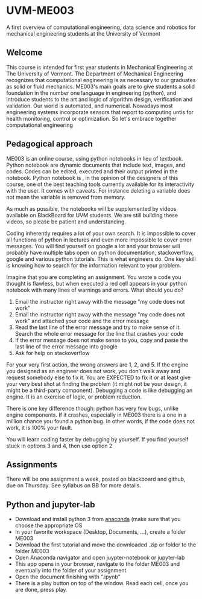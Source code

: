 # UVM-ME003
A first overview of computational engineering, data science and robotics for mechanical engineering students at the University of Vermont


## Welcome

This course is intended for first year students in Mechanical Engineering at The University of Vermont. The Department of Mechanical Engineering recognizes that computational engineering is as necessary to our graduates as solid or fluid mechanics. ME003's main goals are to give students a solid foundation in the number one language in engineering (python), and introduce students to the art and logic of algorithm design, verification and validation. Our world is automated, and numerical. Nowadays most engineering systems incorporate sensors that report to computing untis for health monitoring, control or optimization. So let's embrace together computational engineering

## Pedagogical approach

ME003 is an online course, using python notebooks in lieu of textbook. Python notebook are dynamic documents that include text, images, and codes. Codes can be edited, executed and their output printed in the notebook. Python notebook is , in the opinion of the designers of this course, one of the best teaching tools currently available for its interactivity with the user. It comes with caveats. For instance deleting a variable does not mean the variable is removed from memory.

As much as possible, the notebooks will be supplemented by videos available on BlackBoard for UVM students. We are still building these videos, so please be patient and understanding.

Coding inherently requires a lot of your own search. It is impossible to cover all functions of python in lectures and even more impossible to cover error messages. You will find yourself on google a lot and your browser will probably have multiple tabs open on python documentation, stackoverflow, google and various python tutorials. This is what engineers do. One key skill is knowing how to search for the information relevant to your problem.

Imagine that you are completing an assignment. You wrote a code you thought is flawless, but when executed a red cell appears in your python notebook with many lines of warnings and errors. What should you do?
<ol>
<li> Email the instructor right away with the message "my code does not work"</li>
<li> Email the instructor right away with the message "my code does not work" and attached your code and the error message</li>
<li> Read the last line of the error message and try to make sense of it. Search the whole error message for the line that crashes your code</li>
<li> If the error message does not make sense to you, copy and paste the last line of the error message into google</li>
<li> Ask for help on stackoverflow</li>
</ol>

For your very first action, the wrong answers are 1, 2, and 5. If the engine you designed as an engineer does not work, you don't walk away and request somebody else to fix it. You are EXPECTED to fix it or at least give your very best shot at finding the problem (it might not be your design, it might be a third-party component). Debugging a code is like debugging an engine. It is an exercise of logic, or problem reduction. 

There is one key difference though: python has very few bugs, unlike engine components. If it crashes, especially in ME003 there is a one in a million chance you found a python bug. In other words, if the code does not work, it is 100% your fault.

You will learn coding faster by debugging by yourself. If you find yourself stuck in options 3  and 4, then use option 2

## Assignments

There will be one assignment a week, posted on blackboard and github, due on Thursday. See syllabus on BB for more details.

## Python and jupyter-lab

<ul>
<li> Download and install python 3 from  <a href="https://www.anaconda.com/distribution/">anaconda</a> (make sure that you choose the appropriate OS</li>
<li> In your favorite workspace (Desktop, Documents, ...), create a folder ME003</li>
<li> Download the first tutorial and move the downloaded .zip or folder to the folder ME003</li>
<li> Open Anaconda navigator and open juypter-notebook or jupyter-lab</li>
<li> This app opens in your browser, navigate to the folder ME003 and eventually into the folder of your assignment</li>
<li> Open the document finishing with ".ipynb"</li>
<li> There is a play button on top of the window. Read each cell, once you are done, press play.</li>
</ul>
